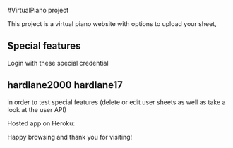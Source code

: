 #VirtualPiano project

This project is a virtual piano website with options to upload your sheet,

## Special features

Login with these special credential

## hardlane2000 hardlane17 ##

in order to test special features (delete or edit user sheets as well as take a look at the user API)

Hosted app on Heroku:

Happy browsing and thank you for visiting!
